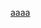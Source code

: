 <a href="vless://94f1a1b9-871c-40a3-8fa5-c6054c1bb80f@w229.felokiman.com:443?type=ws&path=%2F&host=&security=tls&fp=&alpn=#Like-like0518m1pv273
">aaaa</a>

